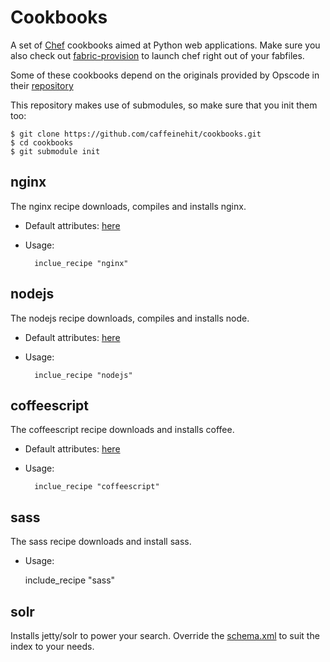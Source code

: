 # Cookbooks

A set of [Chef](http://www.opscode.com/chef/) cookbooks aimed at Python web
applications. Make sure you also check out 
[fabric-provision](http://pypi.python.org/pypi/fabric-provision) to launch 
chef right out of your fabfiles.

Some of these cookbooks depend on the originals provided by Opscode in their
[repository](https://github.com/opscode/cookbooks)

This repository makes use of submodules, so make sure that you init them too:

    $ git clone https://github.com/caffeinehit/cookbooks.git
    $ cd cookbooks
    $ git submodule init


## nginx

The nginx recipe downloads, compiles and installs nginx.

* Default attributes: [here](/caffeinehit/cookbooks/blob/master/nginx/attributes/default.rb)
* Usage:

        inclue_recipe "nginx"

## nodejs

The nodejs recipe downloads, compiles and installs node.

* Default attributes: [here](/caffeinehit/cookbooks/blob/master/nodejs/attributes/default.rb)
* Usage:

        inclue_recipe "nodejs"


## coffeescript

The coffeescript recipe downloads and installs coffee.

* Default attributes: [here](/caffeinehit/cookbooks/blob/master/coffeescript/attributes/default.rb)
* Usage:

        inclue_recipe "coffeescript"

## sass

The sass recipe downloads and install sass.

* Usage:

    include_recipe "sass"

## solr

Installs jetty/solr to power your search. Override the 
[schema.xml](/caffeinehit/cookbooks/blob/master/solr/files/default/schema.xml) to suit the index
to your needs.

